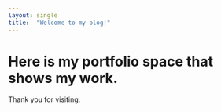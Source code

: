 ```yaml
---
layout: single 
title:  "Welcome to my blog!"
---
```


# Here is my portfolio space that shows my work.

Thank you for visiting.
